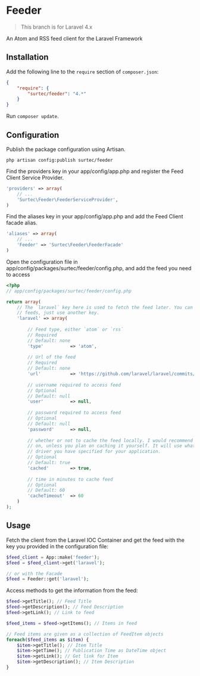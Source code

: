 # Feeder


> This branch is for Laravel 4.x

An Atom and RSS feed client for the Laravel Framework

## Installation

Add the following line to the `require` section of `composer.json`:

```json
{
    "require": {
        "surtec/feeder": "4.*"
    }
}
```

Run `composer update`.

## Configuration

Publish the package configuration using Artisan.

```
php artisan config:publish surtec/feeder
```

Find the providers key in your app/config/app.php and register the Feed Client Service Provider.

```php
'providers' => array(
    // ...
    'Surtec\Feeder\FeederServiceProvider',
)
```

Find the aliases key in your app/config/app.php and add the Feed Client facade alias.

```php
'aliases' => array(
    // ...
    'Feeder' => 'Surtec\Feeder\FeederFacade'
)
```

Open the configuration file in app/config/packages/surtec/feeder/config.php, and add the feed 
you need to access

```php
<?php
// app/config/packages/surtec/feeder/config.php

return array(
    // The `laravel` key here is used to fetch the feed later. You can specify multiple
    // feeds, just use another key.
    'laravel' => array(
        
        // Feed type, either `atom` or `rss`
        // Required
        // Default: none
        'type'          => 'atom',
        
        // Url of the feed
        // Required
        // Default: none
        'url'           => 'https://github.com/laravel/laravel/commits/master.atom',
        
        // username required to access feed
        // Optional
        // Default: null
        'user'          => null,
        
        // password required to access feed
        // Optional
        // Default: null
        'password'      => null,
        
        // whether or not to cache the feed locally. I would recommend leaving this
        // on, unless you plan on caching it yourself. It will use whatever cache
        // driver you have specified for your application.
        // Optional
        // Default: true
        'cached'        => true,
        
        // time in minutes to cache feed
        // Optional
        // Default: 60
        'cacheTimeout'  => 60
    )
);
```

## Usage

Fetch the client from the Laravel IOC Container and get the feed 
with the key you provided in the configuration file:

```php
$feed_client = App::make('feeder');
$feed = $feed_client->get('laravel');

// or with the Facade
$feed = Feeder::get('laravel');
```

Access methods to get the information from the feed:

```php
$feed->getTitle(); // Feed Title
$feed->getDescription(); // Feed Description
$feed->getLink(); // Link to feed

$feed_items = $feed->getItems(); // Items in feed

// Feed items are given as a collection of FeedItem objects
foreach($feed_items as $item) {
    $item->getTitle(); // Item Title
    $item->getTime(); // Publication Time as DateTime object
    $item->getLink(); // Get link for Item
    $item->getDescription(); // Item Description
}
```
